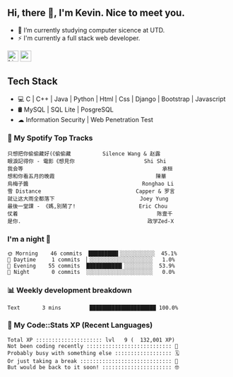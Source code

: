 ## Hi, there 👋, I'm Kevin. Nice to meet you.

- 🌱 I’m currently studying computer sicence at UTD.
- ⚡ I'm currently a full stack web developer.

<a href="https://www.linkedin.com/in/kevin12686/"><img alt="LinkedIn" src="https://img.shields.io/badge/linkedin%20-%230077B5.svg?&style=for-the-badge&logo=linkedin&logoColor=white" height=25></a>
<a href="https://www.instagram.com/kevin12686/"><img src="https://img.shields.io/badge/instagram-3f729b?&style=for-the-badge&logo=instagram&logoColor=white" height=25></a>

## Tech Stack

* 💻 C | C++ | Java | Python | Html | Css | Django | Bootstrap | Javascript
* 🛢️ MySQL | SQL Lite | PosgreSQL
* ☁ Information Security | Web Penetration Test

### 🎵 My Spotify Top Tracks

<!-- spotify start -->

```text
只想把你偷偷藏好(《偷偷藏          Silence Wang & 赵露
眼淚記得你 - 電影《想見你                      Shi Shi
我会等                                            承桓
想和你看五月的晚霞                                陳華
烏梅子醬                                    Ronghao Li
雪 Distance                              Capper & 罗言
就让这大雨全都落下                           Joey Yung
最後一堂課 - 《媽,別鬧了!                    Eric Chou
仗着                                            陈壹千
是你.                                        政学Zed-X
```

<!-- spotify end -->

### I'm a night 🦉

<!-- early_bird start -->

```text
🌞 Morning    46 commits  █████████▍░░░░░░░░░░░  45.1%
🌆 Daytime     1 commits  ▏░░░░░░░░░░░░░░░░░░░░   1.0%
🌃 Evening    55 commits  ███████████▎░░░░░░░░░  53.9%
🌙 Night       0 commits  ░░░░░░░░░░░░░░░░░░░░░   0.0%
```

<!-- early_bird end -->

### 📊 Weekly development breakdown

<!-- code_time start -->

```text
Text       3 mins         █████████████████████ 100.0%
```

<!-- code_time end -->

### 🧰 My Code::Stats XP (Recent Languages)

<!-- codestats start -->

```text
Total XP ::::::::::::::::::::: lvl   9 (  132,001 XP) 
Not been coding recently ::::::::::::::::::::::::::: 🙈
Probably busy with something else :::::::::::::::::: 🗓
Or just taking a break ::::::::::::::::::::::::::::: 🌴
But would be back to it soon! :::::::::::::::::::::: 🤓
```

<!-- codestats end -->
